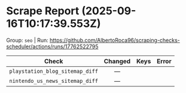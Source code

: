# Scrape Report (2025-09-16T10:17:39.553Z)

Group: `seo`  |  Run: https://github.com/AlbertoRoca96/scraping-checks-scheduler/actions/runs/17762522795

| Check | Changed | Keys | Error |
|---|:---:|:--|:--|
| `playstation_blog_sitemap_diff` | — |  |  |
| `nintendo_us_news_sitemap_diff` | — |  |  |
